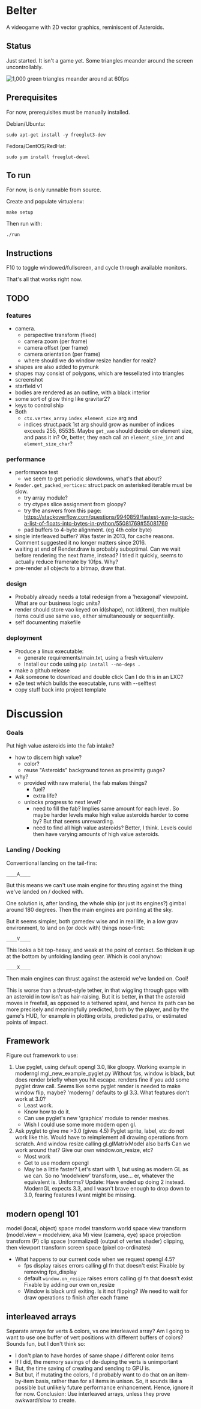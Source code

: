# Belter

A videogame with 2D vector graphics, reminiscent of Asteroids.

## Status

Just started. It isn't a game yet. Some triangles meander around the screen
uncontrollably.

![1,000 green triangles meander around at 60fps](screenshots/screenshot-01-1000triangles.png)

## Prerequisites

For now, prerequisites must be manually installed.

Debian/Ubuntu:

    sudo apt-get install -y freeglut3-dev

Fedora/CentOS/RedHat:

    sudo yum install freeglut-devel

## To run

For now, is only runnable from source.

Create and populate virtualenv:

    make setup

Then run with:

    ./run

## Instructions

F10 to toggle windowed/fullscreen, and cycle through available monitors.

That's all that works right now.

## TODO

### features
* camera.
    * perspective transform (fixed)
    * camera zoom (per frame)
    * camera offset (per frame)
    * camera orientation (per frame)
    * where should we do window resize handler for realz?
* shapes are also added to pymunk
* shapes may consist of polygons, which are tessellated into triangles
* screenshot
* starfield v1
* bodies are rendered as an outline, with a black interior
* some sort of glow thing like gravitar2?
* keys to control ship
* Both
  * `ctx.vertex_array` `index_element_size` arg and
  * indices struct.pack 1st arg
  should grow as number of indices exceeds 255, 65535.
  Maybe `get_vao` should decide on element size, and pass it in?
  Or, better, they each call an `element_size_int` and `element_size_char`?
### performance
* performance test
  * we seem to get periodic slowdowns, what's that about?
* `Render.get_packed_vertices`: struct.pack on asterisked iterable must be slow.
  * try array module?
  * try ctypes slice assignment from gloopy?
  * try the answers from this page:
    https://stackoverflow.com/questions/9940859/fastest-way-to-pack-a-list-of-floats-into-bytes-in-python/55081769#55081769
  * pad buffers to 4-byte alignment. (eg 4th color byte)
* single interleaved buffer?
  Was faster in 2013, for cache reasons.
  Comment suggested it no longer matters since 2016.
* waiting at end of Render.draw is probably suboptimal.
  Can we wait before rendering the next frame, instead?
  I tried it quickly, seems to actually reduce framerate by 10fps. Why?
* pre-render all objects to a bitmap, draw that.
### design
* Probably already needs a total redesign from a 'hexagonal' viewpoint.
  What are our business logic units?
* render should store vao keyed on id(shape), not id(item),
  then multiple items could use same vao,
  either simultaneously or sequentially.
* self documenting makefile
### deployment
* Produce a linux executable:
  * generate requirements/main.txt, using a fresh virtualenv
  * Install our code using `pip install --no-deps .`
* make a github release
* Ask someone to download and double click
  Can I do this in an LXC?
* e2e test which builds the executable, runs with --selftest
* copy stuff back into project template

# Discussion

### Goals

Put high value asteroids into the fab intake?
* how to discern high value?
  * color?
  * reuse "Asteroids" background tones as proximity guage?
* why?
  * provided with raw material, the fab makes things?
    * fuel?
    * extra life?
  * unlocks progress to next level?
    * need to fill the fab?
      Implies same amount for each level.
      So maybe harder levels make high value asteroids harder to come by?
      But that seems unrewarding.
    * need to find all high value asteroids?
      Better, I think.
      Levels could then have varying amounts of high value asteroids.

### Landing / Docking

Conventional landing on the tail-fins:

    ____A____

But this means we can't use main engine for thrusting against the thing
we've landed on / docked with.

One solution is, after landing, the whole ship (or just its engines?)
gimbal around 180 degrees. Then the main engines are pointing at the sky.

But it seems simpler, both gamedev wise and in real life, in a low grav
environment, to land on (or dock with) things nose-first:

    ____V____

This looks a bit top-heavy, and weak at the point of contact. So thicken it
up at the bottom by unfolding landing gear. Which is cool anyhow:

    ____X____

Then main engines can thrust against the asteroid we've landed on. Cool!

This is worse than a thrust-style tether, in that wiggling through gaps
with an asteroid in tow isn't as hair-raising. But it is better, in that the
asteroid moves in freefall, as opposed to a tethered spiral, and hence its
path can be more precisely and meaningfully predicted, both by the player, and
by the game's HUD, for example in plotting orbits, predicted paths, or
estimated points of impact.

## Framework

Figure out framework to use:
  1. Use pyglet, using default opengl 3.0, like gloopy.
     Working example in moderngl mgl_new_example_pyglet.py
         Without fps, window is black,
         but does render briefly when you hit escape.
         renders fine if you add some pyglet draw call.
         Seems like some pyglet render is needed to make window flip, maybe?
     'moderngl' defaults to gl 3.3. What features don't work at 3.0?
     * Least work.
     * Know how to do it.
     * Can use pyglet's new 'graphics' module to render meshes.
     * Wish I could use some more modern open gl.
  2. Ask pyglet to give me >3.0 (gives 4.5)
     Pyglet sprite, label, etc do not work like this.
        Would have to reimplement all drawing operations from scratch.
     And window resize calling gl.glMatrixModel also barfs
        Can we work around that? Give our own window.on_resize, etc?
     * Most work
     * Get to use modern opengl
     * May be a little faster?
Let's start with 1, but using as modern GL as we can.
So no 'modelview' transform, use... er, whatever the equivalent is. Uniforms?
Update: Have ended up doing 2 instead. ModernGL expects 3.3, and I wasn't
brave enough to drop down to 3.0, fearing features I want might be missing.

## modern opengl 101

model (local, object) space
    model transform
world space
    view transform      (model.view = modelview, aka M)
view (camera, eye) space
    projection transform (P)
clip space (normalized) (output of vertex shader)
    clipping, then
    viewport transform
screen space (pixel co-ordinates)

* What happens to our current code when we request opengl 4.5?
    * fps display raises errors calling gl fn that doesn't exist
      Fixable by removing fps_display
    * default `window.on_resize` raises errors calling gl fn that doesn't exist
      Fixable by adding our own on_resize
    * Window is black until exiting. Is it not flipping?
      We need to wait for draw operations to finish after each frame

## interleaved arrays
Separate arrays for verts & colors, vs one interleaved array?
Am I going to want to use one buffer of vert positions
with different buffers of colors? Sounds fun, but I don't think so:
* I don't plan to have hordes of same shape / different color items
* If I did, the memory savings of de-duping the verts is unimportant
* But, the time saving of creating and sending to GPU is.
* But but, if mutating the colors, I'd probably want to do that on
  an item-by-item basis, rather than for all items in unison.
So, it sounds like a possible but unlikely future performance enhancement.
Hence, ignore it for now.
Conclusion: Use interleaved arrays, unless they prove awkward/slow to
create.


